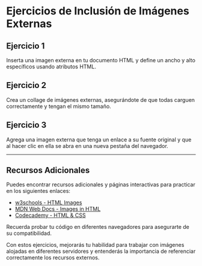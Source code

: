 # Ejercicios de Inclusión de Imágenes Externas

## Ejercicio 1
Inserta una imagen externa en tu documento HTML y define un ancho y alto específicos usando atributos HTML.

## Ejercicio 2
Crea un collage de imágenes externas, asegurándote de que todas carguen correctamente y tengan el mismo tamaño.

## Ejercicio 3
Agrega una imagen externa que tenga un enlace a su fuente original y que al hacer clic en ella se abra en una nueva pestaña del navegador.

---

## Recursos Adicionales
Puedes encontrar recursos adicionales y páginas interactivas para practicar en los siguientes enlaces:

- [w3schools - HTML Images](https://www.w3schools.com/html/html_images.asp)
- [MDN Web Docs - Images in HTML](https://developer.mozilla.org/en-US/docs/Learn/HTML/Multimedia_and_embedding/Images_in_HTML)
- [Codecademy - HTML & CSS](https://www.codecademy.com/learn/learn-html)

Recuerda probar tu código en diferentes navegadores para asegurarte de su compatibilidad.

Con estos ejercicios, mejorarás tu habilidad para trabajar con imágenes alojadas en diferentes servidores y entenderás la importancia de referenciar correctamente los recursos externos.
